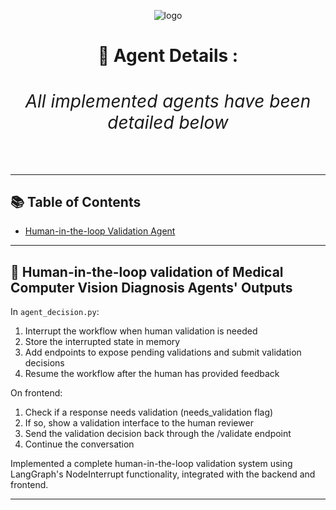 <div align="center">
 
![logo](https://github.com/souvikmajumder26/Multi-Agent-Medical-Assistant/blob/main/assets/logo_rounded.png)

<h1 align="center"><strong>🤖 Agent Details :<h6 align="center">All implemented agents have been detailed below</h6></strong></h1>

</div>

---
 
## 📚 Table of Contents
- [Human-in-the-loop Validation Agent](#human-in-the-loop)

---

## 📌 Human-in-the-loop validation of Medical Computer Vision Diagnosis Agents' Outputs <a name="human-in-the-loop"></a>

In `agent_decision.py`:

1. Interrupt the workflow when human validation is needed
2. Store the interrupted state in memory
3. Add endpoints to expose pending validations and submit validation decisions
4. Resume the workflow after the human has provided feedback

On frontend:

1. Check if a response needs validation (needs_validation flag)
2. If so, show a validation interface to the human reviewer
3. Send the validation decision back through the /validate endpoint
4. Continue the conversation

Implemented a complete human-in-the-loop validation system using LangGraph's NodeInterrupt functionality, integrated with the backend and frontend.

---